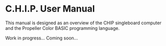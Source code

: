 # C.H.I.P. User Manual <br>

This manual is designed as an overview of the CHIP singleboard computer and the Propeller Color BASIC programming language. <br>

Work in progress... Coming soon...

